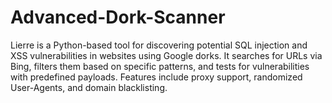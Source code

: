 # Advanced-Dork-Scanner
Lierre is a Python-based tool for discovering potential SQL injection and XSS vulnerabilities in websites using Google dorks. It searches for URLs via Bing, filters them based on specific patterns, and tests for vulnerabilities with predefined payloads. Features include proxy support, randomized User-Agents, and domain blacklisting.
